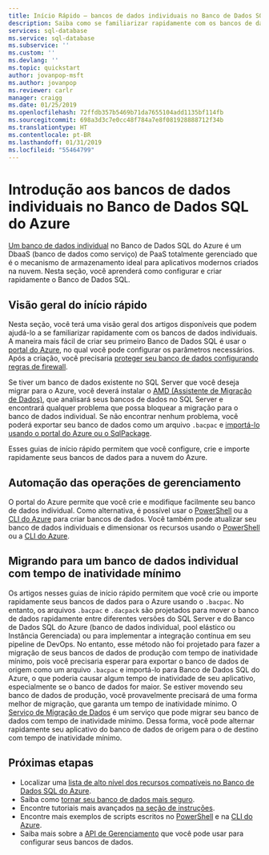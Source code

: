 ```yaml
---
title: Início Rápido – bancos de dados individuais no Banco de Dados SQL do Azure | Microsoft Docs
description: Saiba como se familiarizar rapidamente com os bancos de dados individuais no Banco de Dados SQL do Azure
services: sql-database
ms.service: sql-database
ms.subservice: ''
ms.custom: ''
ms.devlang: ''
ms.topic: quickstart
author: jovanpop-msft
ms.author: jovanpop
ms.reviewer: carlr
manager: craigg
ms.date: 01/25/2019
ms.openlocfilehash: 72ffdb357b5469b71da7655104add1135bf114fb
ms.sourcegitcommit: 698a3d3c7e0cc48f784a7e8f081928888712f34b
ms.translationtype: HT
ms.contentlocale: pt-BR
ms.lasthandoff: 01/31/2019
ms.locfileid: "55464799"
---
```

# <a name="getting-started-with-single-databases-in-azure-sql-database"></a>Introdução aos bancos de dados individuais no Banco de Dados SQL do Azure

[Um banco de dados individual](sql-database-single-index.yml) no Banco de Dados SQL do Azure é um DbaaS (banco de dados como serviço) de PaaS totalmente gerenciado que é o mecanismo de armazenamento ideal para aplicativos modernos criados na nuvem. Nesta seção, você aprenderá como configurar e criar rapidamente o Banco de Dados SQL.

## <a name="quickstart-overview"></a>Visão geral do início rápido

Nesta seção, você terá uma visão geral dos artigos disponíveis que podem ajudá-lo a se familiarizar rapidamente com os bancos de dados individuais. A maneira mais fácil de criar seu primeiro Banco de Dados SQL é usar o [portal do Azure](sql-database-get-started-portal.md), no qual você pode configurar os parâmetros necessários.
Após a criação, você precisaria [proteger seu banco de dados configurando regras de firewall](sql-database-get-started-portal-firewall.md). 

Se tiver um banco de dados existente no SQL Server que você deseja migrar para o Azure, você deverá instalar o [AMD (Assistente de Migração de Dados),](https://www.microsoft.com/download/details.aspx?id=53595) que analisará seus bancos de dados no SQL Server e encontrará qualquer problema que possa bloquear a migração para o banco de dados individual. Se não encontrar nenhum problema, você poderá exportar seu banco de dados como um arquivo `.bacpac` e [importá-lo usando o portal do Azure ou o SqlPackage](sql-database-import.md).

Esses guias de início rápido permitem que você configure, crie e importe rapidamente seus bancos de dados para a nuvem do Azure.

## <a name="automating-management-operations"></a>Automação das operações de gerenciamento

O portal do Azure permite que você crie e modifique facilmente seu banco de dados individual. Como alternativa, é possível usar o [PowerShell](scripts/sql-database-create-and-configure-database-powershell.md) ou a [CLI do Azure](scripts/sql-database-create-and-configure-database-cli.md) para criar bancos de dados.
Você também pode atualizar seu banco de dados individuais e dimensionar os recursos usando o [PowerShell](scripts/sql-database-monitor-and-scale-database-powershell.md) ou a [CLI do Azure](scripts/sql-database-monitor-and-scale-database-cli.md).

## <a name="migrating-to-a-single-database-with-minimal-downtime"></a>Migrando para um banco de dados individual com tempo de inatividade mínimo

Os artigos nesses guias de início rápido permitem que você crie ou importe rapidamente seus bancos de dados para o Azure usando o `.bacpac`. No entanto, os arquivos `.bacpac` e `.dacpack` são projetados para mover o banco de dados rapidamente entre diferentes versões do SQL Server e do Banco de Dados SQL do Azure (banco de dados individual, pool elástico ou Instância Gerenciada) ou para implementar a integração contínua em seu pipeline de DevOps. No entanto, esse método não foi projetado para fazer a migração de seus bancos de dados de produção com tempo de inatividade mínimo, pois você precisaria esperar para exportar o banco de dados de origem como um arquivo `.bacpac` e importá-lo para Banco de Dados SQL do Azure, o que poderia causar algum tempo de inatividade de seu aplicativo, especialmente se o banco de dados for maior. Se estiver movendo seu banco de dados de produção, você provavelmente precisará de uma forma melhor de migração, que garanta um tempo de inatividade mínimo. O [Serviço de Migração de Dados](https://docs.microsoft.com/azure/dms/tutorial-sql-server-to-azure-sql?toc=/azure/sql-database/toc.json) é um serviço que pode migrar seu banco de dados com tempo de inatividade mínimo. Dessa forma, você pode alternar rapidamente seu aplicativo do banco de dados de origem para o de destino com tempo de inatividade mínimo.

## <a name="next-steps"></a>Próximas etapas

* Localizar uma [lista de alto nível dos recursos compatíveis no Banco de Dados SQL do Azure](sql-database-features.md). 
* Saiba como [tornar seu banco de dados mais seguro](sql-database-security-tutorial.md). 
* Encontre tutoriais mais avançados [na seção de instruções](sql-database-howto-single-database.md). 
* Encontre mais exemplos de scripts escritos no [PowerShell](sql-database-powershell-samples.md) e na [CLI do Azure](sql-database-cli-samples.md). 
* Saiba mais sobre a [API de Gerenciamento](sql-database-single-databases-manage.md) que você pode usar para configurar seus bancos de dados. 
